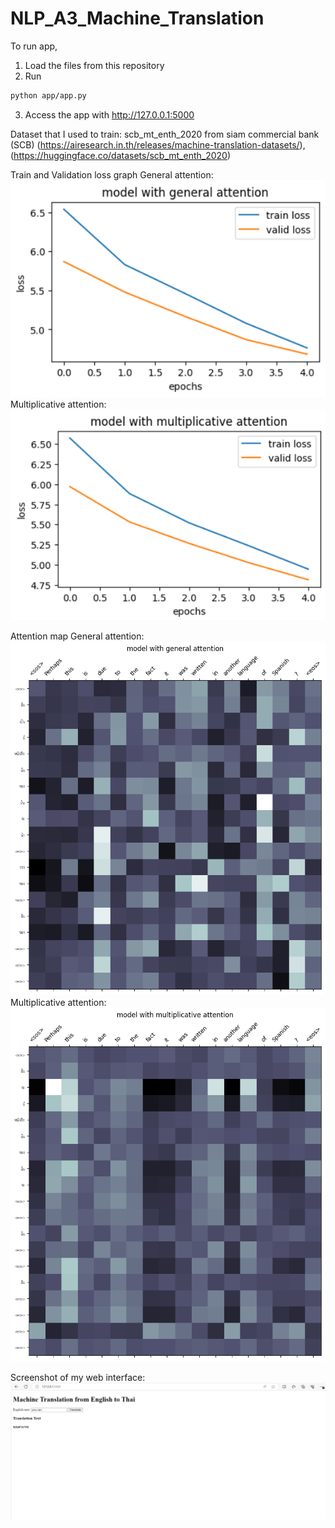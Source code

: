 # NLP_A3_Machine_Translation

To run app, 
1. Load the files from this repository
2. Run
```sh
python app/app.py
```
3. Access the app with http://127.0.0.1:5000

Dataset that I used to train: scb_mt_enth_2020 from siam commercial bank (SCB) (https://airesearch.in.th/releases/machine-translation-datasets/), (https://huggingface.co/datasets/scb_mt_enth_2020)

Train and Validation loss graph
General attention:
![Alt Text](https://github.com/Noppawee-Teeraratchanon/NLP_A3_Machine_Translation/blob/main/images/plot_general.png)
Multiplicative attention:
![Alt Text](https://github.com/Noppawee-Teeraratchanon/NLP_A3_Machine_Translation/blob/main/images/plot_multiplicative.png)

Attention map
General attention:
![Alt Text](https://github.com/Noppawee-Teeraratchanon/NLP_A3_Machine_Translation/blob/main/images/attention_maps_general.png)
Multiplicative attention:
![Alt Text](https://github.com/Noppawee-Teeraratchanon/NLP_A3_Machine_Translation/blob/main/images/attention_maps_multi.png)

Screenshot of my web interface:
![Alt Text](https://github.com/Noppawee-Teeraratchanon/NLP_A3_Machine_Translation/blob/main/images/A3_webpage.png)